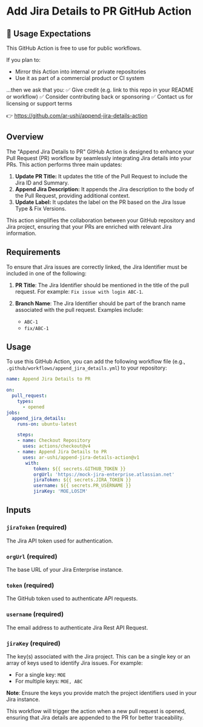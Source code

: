 # Add Jira Details to PR GitHub Action

## 📢 Usage Expectations

This GitHub Action is free to use for public workflows.

If you plan to:
- Mirror this Action into internal or private repositories
- Use it as part of a commercial product or CI system

...then we ask that you:
   ✅ Give credit (e.g. link to this repo in your README or workflow)
   ✅ Consider contributing back or sponsoring
   ✅ Contact us for licensing or support terms

👉 https://github.com/ar-ushi/append-jira-details-action

## Overview

The "Append Jira Details to PR" GitHub Action is designed to enhance your Pull Request (PR) workflow by seamlessly integrating Jira details into your PRs. This action performs three main updates:

1. **Update PR Title:** It updates the title of the Pull Request to include the Jira ID and Summary.
2. **Append Jira Description:** It appends the Jira description to the body of the Pull Request, providing additional context.
3. **Update Label:** It updates the label on the PR based on the Jira Issue Type & Fix Versions.

This action simplifies the collaboration between your GitHub repository and Jira project, ensuring that your PRs are enriched with relevant Jira information.

## Requirements

To ensure that Jira issues are correctly linked, the Jira Identifier must be included in one of the following:

1. **PR Title**: The Jira Identifier should be mentioned in the title of the pull request. For example: `Fix issue with login ABC-1`.

2. **Branch Name**: The Jira Identifier should be part of the branch name associated with the pull request. Examples include:
   - `ABC-1`
   - `fix/ABC-1`

## Usage

To use this GitHub Action, you can add the following workflow file (e.g., `.github/workflows/append_jira_details.yml`) to your repository:

```yaml
name: Append Jira Details to PR

on:
  pull_request:
    types:
      - opened
jobs:
  append_jira_details:
    runs-on: ubuntu-latest

    steps:
    - name: Checkout Repository
      uses: actions/checkout@v4
    - name: Append Jira Details to PR
      uses: ar-ushi/append-jira-details-action@v1
       with:
          token: ${{ secrets.GITHUB_TOKEN }}
          orgUrl: 'https://mock-jira-enterprise.atlassian.net'
          jiraToken: ${{ secrets.JIRA_TOKEN }}
          username: ${{ secrets.PR_USERNAME }}
          jiraKey: 'MOE,LOSIM'
```

## Inputs

### `jiraToken` (required)

The Jira API token used for authentication.

### `orgUrl` (required)

The base URL of your Jira Enterprise instance.

### `token` (required)

The GitHub token used to authenticate API requests.

### `username` (required)

The email address to authenticate Jira Rest API Request.

### `jiraKey` (required)

The key(s) associated with the Jira project. This can be a single key or an array of keys used to identify Jira issues. For example:

- For a single key: `MOE`
- For multiple keys: `MOE, ABC`

**Note**: Ensure the keys you provide match the project identifiers used in your Jira instance.

This workflow will trigger the action when a new pull request is opened, ensuring that Jira details are appended to the PR for better traceability.
